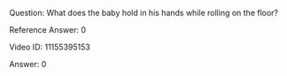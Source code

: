 Question: What does the baby hold in his hands while rolling on the floor?

Reference Answer: 0

Video ID: 11155395153

Answer: 0

